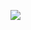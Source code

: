 <img align = 'right' src= "(https://visitor-badge.laobi.icu/badge?page_id=chin-eng.chin-eng&left_color=red&right_color=green) 
RGB colors eg: #595959 needs to be %23595959 in the URL"/>
